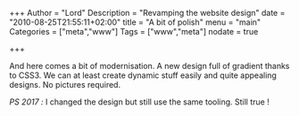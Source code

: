 +++
Author = "Lord"
Description = "Revamping the website design"
date = "2010-08-25T21:55:11+02:00"
title = "A bit of polish"
menu = "main"
Categories = ["meta","www"]
Tags = ["www","meta"]
nodate = true

+++

And here comes a bit of modernisation. A new design full of gradient thanks to CSS3. We can at least create dynamic stuff easily and quite appealing designs. No pictures required.

*PS 2017 :* I changed the design but still use the same tooling. Still true !

